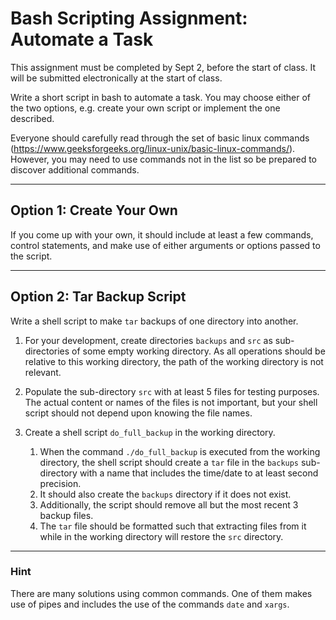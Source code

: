 # Bash Scripting Assignment: Automate a Task

This assignment must be completed by Sept 2, before the start of class. It will be submitted electronically at the start of class.

Write a short script in bash to automate a task. You may choose either of the two options, e.g. create your own script or
implement the one described.

Everyone should carefully read through the set of basic linux commands (https://www.geeksforgeeks.org/linux-unix/basic-linux-commands/). However, you may need to use commands not in the list so be prepared to discover additional commands.


---

## Option 1: Create Your Own

If you come up with your own, it should include at least a few commands, control statements, and make use of either arguments or options passed to the script.

---

## Option 2: Tar Backup Script

Write a shell script to make `tar` backups of one directory into another.

1.  For your development, create directories `backups` and `src` as sub-directories of some empty working directory. As all operations should be relative to this working directory, the path of the working directory is not relevant.

2.  Populate the sub-directory `src` with at least 5 files for testing purposes. The actual content or names of the files is not important, but your shell script should not depend upon knowing the file names.

3.  Create a shell script `do_full_backup` in the working directory.
    1.  When the command `./do_full_backup` is executed from the working directory, the shell script should create a `tar` file in the `backups` sub-directory with a name that includes the time/date to at least second precision.
    2.  It should also create the `backups` directory if it does not exist.
    3.  Additionally, the script should remove all but the most recent 3 backup files.
    4.  The `tar` file should be formatted such that extracting files from it while in the working directory will restore the `src` directory.

---

### Hint

There are many solutions using common commands. One of them makes use of pipes and includes the use of the commands `date` and `xargs`.

